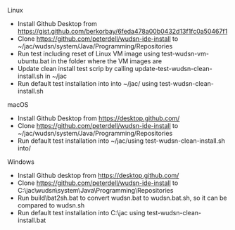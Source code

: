Linux
- Install Github Desktop from https://gist.github.com/berkorbay/6feda478a00b0432d13f1fc0a50467f1
- Clone https://github.com/peterdell/wudsn-ide-install to ~/jac/wudsn/system/Java/Programming/Repositories
- Run test including reset of Linux VM image using test-wudsn-vm-ubuntu.bat in the folder where the VM images are
- Update clean install test scrip by calling update-test-wudsn-clean-install.sh in ~/jac
- Run default test installation into into ~/jac/ using test-wudsn-clean-install.sh

macOS
- Install Github Desktop from https://desktop.github.com/
- Clone https://github.com/peterdell/wudsn-ide-install to ~/jac/wudsn/system/Java/Programming/Repositories
- Run default test installation into ~/jac/using test-wudsn-clean-install.sh into/

Windows
- Install Github desktop from https://desktop.github.com/
- Clone https://github.com/peterdell/wudsn-ide-install to C:\jac\wudsn\system\Java\Programming\Repositories
- Run build\bat2sh.bat to convert wudsn.bat to wudsn.bat.sh, so it can be compared to wudsn.sh
- Run default test installation into C:\jac using test-wudsn-clean-install.bat

